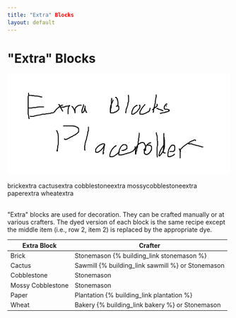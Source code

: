 ```yaml
---
title: "Extra" Blocks
layout: default
---
```

# "Extra" Blocks  

<div class="infobox box text-center">
    <p style="text-align:center;"><img src="../../assets/images/items/extrablocks.png" alt="Extra Blocks"></p>
    <recipe>brickextra</recipe>
    <recipe>cactusextra</recipe>
    <recipe>cobblestoneextra</recipe>
    <recipe>mossycobblestoneextra</recipe>
    <recipe>paperextra</recipe>
    <recipe>wheatextra</recipe>
</div>
<br>

"Extra" blocks are used for decoration. They can be crafted manually or at various crafters. The dyed version of each block is the same recipe except the middle item (i.e., row 2, item 2) is replaced by the appropriate dye.
<br>

| Extra Block       | Crafter             |
| ----------------- | ------------------- |
| Brick             | Stonemason {% building_link stonemason %}         |
| Cactus            | Sawmill {% building_link sawmill %} or Stonemason |
| Cobblestone       | Stonemason                                        |
| Mossy Cobblestone | Stonemason                                        |
| Paper             | Plantation {% building_link plantation %}         |
| Wheat             | Bakery {% building_link bakery %} or Stonemason   |
